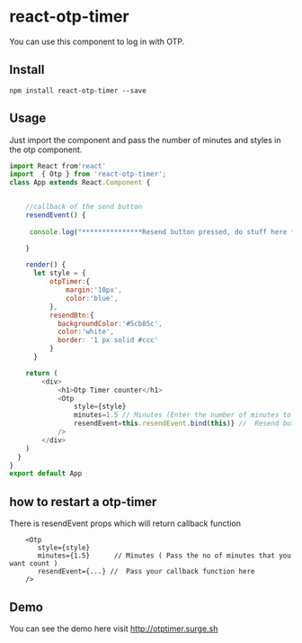 # react-otp-timer
You can use this component to log in with OTP.
## Install

`npm install react-otp-timer --save`

## Usage
Just import the component and pass the number of minutes and styles in the otp component.

``` javascript
import React from'react'
import  { Otp } from 'react-otp-timer';
class App extends React.Component {


    //callback of the send button
    resendEvent() { 
     
     console.log("***************Resend button pressed, do stuff here *********************")

    }
    
    render() {
      let style = {
          otpTimer:{
              margin:'10px',
              color:'blue',
          },
          resendBtn:{
            backgroundColor:'#5cb85c',
            color:'white',
            border: '1 px solid #ccc'
          }
      }

    return (
        <div>
            <h1>Otp Timer counter</h1>
            <Otp
                style={style}
                minutes=1.5 // Minutes (Enter the number of minutes to count)
                resendEvent=this.resendEvent.bind(this)} //  Resend button event You can pass your function name here
            />
        </div>
    )
  }
}
export default App

```

## how to restart a otp-timer 
There is resendEvent props which will return callback function 

```javscript
    <Otp
       style={style}
       minutes={1.5}      // Minutes ( Pass the no of minutes that you want count )
       resendEvent={...} //  Pass your callback function here
    />

```
## Demo
You can see the demo here
visit http://otptimer.surge.sh

